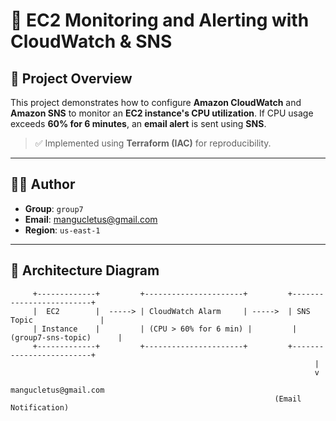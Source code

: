 # 📡 EC2 Monitoring and Alerting with CloudWatch & SNS

## 🔧 Project Overview

This project demonstrates how to configure **Amazon CloudWatch** and **Amazon SNS** to monitor an **EC2 instance's CPU utilization**. If CPU usage exceeds **60% for 6 minutes**, an **email alert** is sent using **SNS**.

> ✅ Implemented using **Terraform (IAC)** for reproducibility.

---

## 👨‍💻 Author

- **Group**: `group7`
- **Email**: mangucletus@gmail.com
- **Region**: `us-east-1`

---

## 🧱 Architecture Diagram

```text
     +-------------+         +----------------------+         +-------------------------+
     |  EC2        |  -----> | CloudWatch Alarm     | ----->  | SNS Topic               |
     | Instance    |         | (CPU > 60% for 6 min) |         | (group7-sns-topic)      |
     +-------------+         +----------------------+         +-------------------------+
                                                                    |
                                                                    v
                                                           mangucletus@gmail.com
                                                           (Email Notification)
